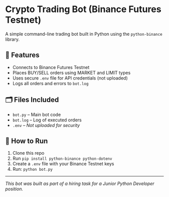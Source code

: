 # Crypto Trading Bot (Binance Futures Testnet)

A simple command-line trading bot built in Python using the `python-binance` library.

## 🔧 Features
- Connects to Binance Futures Testnet
- Places BUY/SELL orders using MARKET and LIMIT types
- Uses secure `.env` file for API credentials (not uploaded)
- Logs all orders and errors to `bot.log`

## 🗂️ Files Included
- `bot.py` – Main bot code
- `bot.log` – Log of executed orders
- `.env` – *Not uploaded for security*

## 🚀 How to Run
1. Clone this repo
2. Run `pip install python-binance python-dotenv`
3. Create a `.env` file with your Binance Testnet keys
4. Run: `python bot.py`

---

_This bot was built as part of a hiring task for a Junior Python Developer position._
